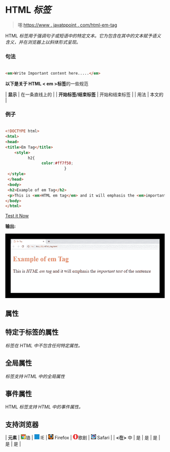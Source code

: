 # HTML *标签*

> 噻:[https://www . javatppoint . com/html-em-tag](https://www.javatpoint.com/html-em-tag)

HTML *标签用于强调句子或短语中的特定文本。它为包含在其中的文本赋予语义含义，并在浏览器上以斜体形式呈现。*

### 句法

```html

<em>Write Important content here.....</em>

```

**以下是关于 HTML < em >标签**的一些规范

| **显示** | 在一条直线上的 |
| **开始标签/结束标签** | 开始和结束标签 |
| 用法 | 本文的 |

### 例子

```html

<!DOCTYPE html>
<html>
<head>
<title>Em Tag</title>
    <style>
	      h2{
	            color:#ff7f50;
                          }
 </style>
 </head>
 <body>
 <h2>Example of em Tag</h2>
 <p>This is <em>HTML em tag</em> and it will emphasis the <em>important text</em> of the sentence</p>
</body>
</html>

```

[Test it Now](https://www.javatpoint.com/oprweb/test.jsp?filename=htmlemtag)

**输出:**

![HTML em tag](img/27824f9d8fceb0915283eff0350257c9.png)

## 属性

## 特定于标签的属性

*标签在 HTML 中不包含任何特定属性。*

## 全局属性

*标签支持 HTML 中的全局属性*

## 事件属性

HTML *标签支持 HTML 中的事件属性。*

## 支持浏览器

| **元素** | ![chrome browser](img/4fbdc93dc2016c5049ed108e7318df19.png)铬 | ![ie browser](img/83dd23df1fe8373fd5bf054b2c1dd88b.png) IE | ![firefox browser](img/4f001fff393888a8a807ed29b28145d1.png) Firefox | ![opera browser](img/6cad4a592cc69a052056a0577b4aac65.png)歌剧 | ![safari browser](img/a0f6a9711a92203c5dc5c127fe9c9fca.png) Safari |
| **<在>** 中 | 是 | 是 | 是 | 是 | 是 |